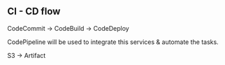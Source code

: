 ## CI - CD flow

CodeCommit -> CodeBuild -> CodeDeploy

CodePipeline will be used to integrate this services & automate the tasks.

S3 -> Artifact
